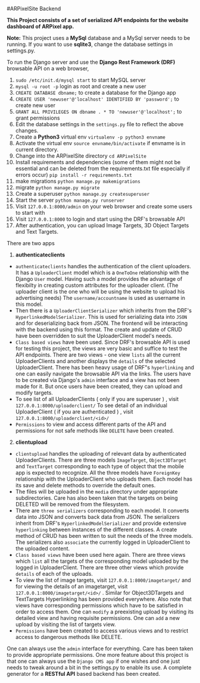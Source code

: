 #ARPixelSite Backend

**This Project consists of a set of serialized API endpoints for the website dashboard of ARPixel app.**

**Note:** This project uses a **MySql** database and a MySql server needs to be running.
If you want to use **sqlite3**, change the database settings in settings.py.

To run the Django server and use the **Django Rest Framework (DRF)** browsable API on a web browser,

1. `sudo /etc/init.d/mysql start` to start MySQL server
2. `mysql -u root -p` login as root and create a new user
3. `CREATE DATABASE dbname;` to create a database for the Django app
3. `CREATE USER 'newuser'@'localhost' IDENTIFIED BY 'password';` to create new user
4. `GRANT ALL PRIVILEGES ON dbname . * TO 'newuser'@'localhost';` to grant permissions
5. Edit the database settings in the `settings.py` file to reflect the above changes.
6. Create a **Python3** virtual env
   `virtualenv -p python3 envname`
7. Activate the virtual env
   `source envname/bin/activate` if envname is in current directory.
8. Change into the ARPixelSite directory
   `cd ARPixelSite`
9. Install requirements and dependencies (some of them might not be essential and can be deleted from the requirements.txt file especially if errors occur)
	`pip install -r requirements.txt`
10. make migrations
   `python manage.py makemigrations`
11. migrate
   `python manage.py migrate`
12. Create a superuser
   `python manage.py createsuperuser`
13. Start the server
   `python manage.py runserver`
14. Visit `127.0.0.1:8000/admin` on your web browser and create some users to start with
15. Visit `127.0.0.1:8000` to login and start using the DRF's browsable API
16. After authentication, you can upload Image Targets, 3D Object Targets and Text Targets.

There are two apps 

1. **authenticateclients**

- `authenticateclients` handles the authentication of the client uploaders.
It has a `UploaderClient` model which is a `OneToOne` relationship with the Django `User` model.
Having such a model provides the advantage of flexibilty in creating custom attributes for the uploader client.
(The uploader client is the one who will be using the website to upload his advertising needs)
The `username/accountname` is used as username in this model.
- Then there is a `UploaderClientSerializer` which inherits from the DRF's `HyperlinkedModelSerializer`.
This is used for serializing data into `JSON` and for deserializing back from JSON.
The frontend will be interacting with the backend using this format.
The create and update of CRUD have been overridden to suit the UploaderClient model's needs.
- `Class based views` have been used.
Since DRF's browsable API is used for testing this project, the views are very basic and suffice to test the API endpoints.
There are two views - one view `lists` all the current UploaderClients and another displays the `details` of the selected UploaderClient. There has been heavy usage of DRF"s `hyperlinking` and one can easily navigate the browsable API via the links.
The users have to be created via Django's `admin` interface and a view has not been made for it.
But once users have been created, they can upload and modify targets.
- To see list of all UploaderClients ( only if you are superuser ) , visit `127.0.0.1:8000/uploaderclient/`
To see detail of an individual UploaderClient ( if you are authenticated ) , visit `127.0.0.1:8000/uploaderclient/<id>/`
- `Permissions` to view and access different parts of the API and permissions for not safe methods like `DELETE` have been created.

2. **clientupload**

- `clientupload` handles the uploading of relevant data by authenticated UploaderClients.
There are three models `ImageTarget`, `Object3DTarget` and `TextTarget` corresponding to each type of object that the mobile app is expected to recognize. All the three models have `ForeignKey` relationship with the UploaderClient who uploads them. Each model has its save and delete methods to override the default ones.
- The files will be uploaded in the `media` directory under appropriate subdirectories.
Care has also been taken that the targets on being DELETED will be removed from the filesystem.
- There are `three serializers` corresponding to each model.
It converts data into JSON and converts back data from JSON. The serializers inherit from DRF's `HyperlinkedModelSerializer` and provide extensive `hyperlinking` between instances of the different classes.
A create method of CRUD has been written to suit the needs of the three models.
The serializers also `associate` the currently logged in UploaderClient to the uploaded content.
- `Class based views` have been used here again.
There are three views which `list` all the targets of the corresponding model uploaded by the logged in UploaderClient. There are three other views which provide `details` of each of the uploads.
- To view the list of image targets, visit `127.0.0.1:8000/imagetarget/` and for viewing the details of an imagetarget, visit `127.0.0.1:8000/imagetarget/<id>/` . Similar for Object3DTargets and TextTargets Hyperlinking has been provided everywhere. Also note that views have corresponding permissions which have to be satisfied in order to access them.
One can `modify` a preexisting upload by visiting its detailed view and having requisite permissions.
One can `add` a new upload by visiting the list of targets view.
- `Permissions` have been created to access various views and to restrict access to dangerous methods like DELETE.



One can always use the `admin` interface for everything. Care has been taken to provide appropriate permissions. One more feature about this project is that one can always use the `Django CMS app` if one wishes and one just needs to tweak around a bit in the settings.py to enable its use.
A complete generator for a **RESTful API** based backend has been created.








